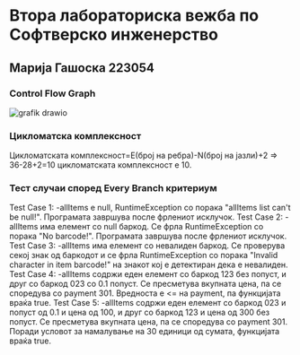 
# Втора лабораториска вежба по Софтверско инженерство
## Марија Гашоска 223054
### Control Flow Graph
![grafik drawio](https://github.com/macagaso/SI_2024_lab2_223054/assets/139007935/bdcfe31d-6c94-4c50-836c-cb99967b7fad)
### Цикломатска комплексност
Цикломатската комплексност=E(број на ребра)-N(број на јазли)+2 => 36-28+2=10 цикломатската комплексност е 10.
### Тест случаи според Every Branch критериум
Test Case 1:
-allItems е null, RuntimeException со порака "allItems list can't be null!". Програмата завршува после фрлениот исклучок.
Test Case 2:
-allItems има елемент со null баркод. Се фрла RuntimeException со порака "No barcode!". Програмата завршува после фрлениот исклучок.
Test Case 3:
-allItems има елемент со невалиден баркод. Се проверува секој знак од баркодот и се фрла RuntimeException со порака "Invalid character in item barcode!" на знакот кој е детектиран дека е невалиден.
Test Case 4:
-allItems содржи еден елемент со баркод 123 без попуст, и друг со баркод 023 со 0.1 попуст. Се пресметува вкупната  цена, па се споредува со payment 301. Вредноста е <= на payment, па функцијата враќа true.
Test Case 5:
-allItems содржи  еден елемент со баркод 023 и попуст од 0.1 и цена од 100, и друг со баркод 123 и цена од 300 без попуст. Се пресметува вкупната  цена, па се споредува со payment 301. Поради условот за намалување на 30 единици од сумата, функцијата враќа true.
